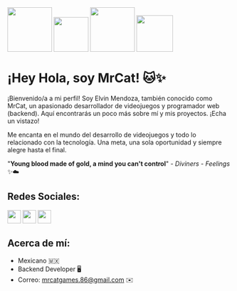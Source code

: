 <div>
  <img src="https://cdn.dribbble.com/users/6620596/screenshots/14792345/a-cat-gif.gif" style="width:100px;">
  <img src="https://media.tenor.com/xiBWmoYnt18AAAAj/ginger-cat-cat.gif" style="width:78px;">
  <img src="https://i.pinimg.com/originals/a6/42/72/a6427290d97d92343223643614c8ef80.gif" style="width:100px;">
  <img src="https://media.tenor.com/Oc6hUz9-D4IAAAAj/ginger-cat-cat.gif" style="width:82px;">
</div>

# ¡Hey Hola, soy MrCat! 🐱✨
  
¡Bienvenido/a a mi perfil! Soy Elvin Mendoza, también conocido como MrCat, un apasionado desarrollador de videojuegos y programador web (backend). Aquí encontrarás un poco más sobre mí y mis proyectos. ¡Echa un vistazo!
  
Me encanta en el mundo del desarrollo de videojuegos y todo lo relacionado con la tecnología.
Una meta, una sola oportunidad y siempre alegre hasta el final.
  
"**Young blood made of gold, a mind you can't control**" - *Diviners - Feelings* ✨☁️



## Redes Sociales:

[<img src="https://upload.wikimedia.org/wikipedia/commons/9/95/Instagram_logo_2022.svg" width="30"/>](https://www.instagram.com/mrcat_86/?igshid=ZmZhODViOGI%3D) 
[<img src="https://upload.wikimedia.org/wikipedia/commons/thumb/6/6f/Logo_of_Twitter.svg/220px-Logo_of_Twitter.svg.png" width="30"/>](https://twitter.com/MrCat_86?t=ptSJqimSeIwxE7Ku56ywNg&s=09) 
[<img src="https://cdn-icons-png.flaticon.com/512/3114/3114824.png" width="30"/>](https://bio.link/mrcat)

## Acerca de mí:
-  Mexicano 🇲🇽
-  Backend Developer 🖥️
-  Correo: mrcatgames.86@gmail.com ✉️
